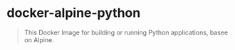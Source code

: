 # docker-alpine-python

> This Docker Image for building or running Python  applications, basee on Alpine.